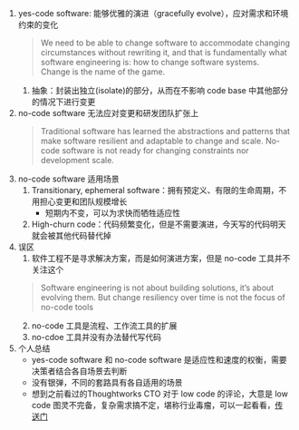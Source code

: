 1. yes-code software: 能够优雅的演进（gracefully evolve），应对需求和环境约束的变化
    > We need to be able to change software to accommodate changing circumstances without rewriting it, and that is fundamentally what software engineering is: how to change software systems. Change is the name of the game.
    1. 抽象：封装出独立(isolate)的部分，从而在不影响 code base 中其他部分的情况下进行变更
2. no-code software 无法应对变更和研发团队扩张上
    > Traditional software has learned the abstractions and patterns that make software resilient and adaptable to change and scale. No-code software is not ready for changing constraints nor development scale.
3. no-code software 适用场景
    1. Transitionary, ephemeral software：拥有预定义、有限的生命周期，不用担心变更和团队规模增长
        - 短期内不变，可以为求快而牺牲适应性
    2. High-churn code：代码频繁变化，但是不需要演进，今天写的代码明天就会被其他代码替代掉
4. 误区
    1. 软件工程不是寻求解决方案，而是如何演进方案，但是 no-code 工具并不关注这个
    > Software engineering is not about building solutions, it’s about evolving them. But change resiliency over time is not the focus of no-code tools
    2. no-code 工具是流程、工作流工具的扩展
    3. no-cdoe 工具并没有办法替代写代码
5. 个人总结
    - yes-code software 和 no-code software 是适应性和速度的权衡，需要决策者结合各自场景去判断
    - 没有银弹，不同的套路具有各自适用的场景
    - 想到之前看过的Thoughtworks CTO 对于 low code 的评论，大意是 low code 图灵不完备，复杂需求搞不定，堪称行业毒瘤，可以一起看看，[传送门](https://mp.weixin.qq.com/s/GwmHqBCoQzULba9UulqnPA)
